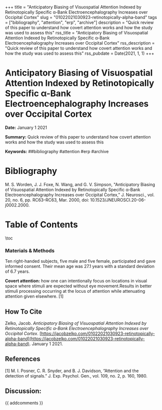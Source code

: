 +++
title = "Anticipatory Biasing of Visuospatial Attention Indexed by Retinotopically Specific α-Bank Electroencephalography Increases over Occipital Cortex"
slug = "01022021030923-retinotopically-alpha-band"
tags = ["bibliography", "attention", "erp", "archive"]
description = "Quick review of this paper to understand how covert attention works and how the study was used to assess this"
rss_title = "Anticipatory Biasing of Visuospatial Attention Indexed by Retinotopically Specific α-Bank Electroencephalography Increases over Occipital Cortex"
rss_description = "Quick review of this paper to understand how covert attention works and how the study was used to assess this"
rss_pubdate = Date(2021, 1, 1)
+++



Anticipatory Biasing of Visuospatial Attention Indexed by Retinotopically Specific α-Bank Electroencephalography Increases over Occipital Cortex
=========

**Date:** January 1 2021

**Summary:** Quick review of this paper to understand how covert attention works and how the study was used to assess this

**Keywords:** ##bibliography #attention #erp #archive

Bibliography
==========

M. S. Worden, J. J. Foxe, N. Wang, and G. V. Simpson, "Anticipatory Biasing of Visuospatial Attention Indexed by Retinotopically Specific α-Bank Electroencephalography Increases over Occipital Cortex," J. Neurosci., vol. 20, no. 6, pp. RC63–RC63, Mar. 2000, doi: 10.1523/JNEUROSCI.20-06-j0002.2000.

Table of Contents
=========

\toc

### Materials & Methods

Ten right-handed subjects, five male and five female, participated and gave informed consent. Their mean age was 27.1 years with a standard deviation of 6.7 years.

**Covert attention:** how one can intentionally focus on locations in visual space where stimuli are expected without eye movement.Results in better stimuli processing occurring at the locus of attention while attenuating attention given elsewhere. [1]
## How To Cite

 Zelko, Jacob. _Anticipatory Biasing of Visuospatial Attention Indexed by Retinotopically Specific α-Bank Electroencephalography Increases over Occipital Cortex_. [https://jacobzelko.com/01022021030923-retinotopically-alpha-band](https://jacobzelko.com/01022021030923-retinotopically-alpha-band). January 1 2021.
## References

[1] M. I. Posner, C. R. Snyder, and B. J. Davidson, “Attention and the detection of signals.” J. Exp. Psychol. Gen., vol. 109, no. 2, p. 160, 1980.
## Discussion: 

{{ addcomments }}
